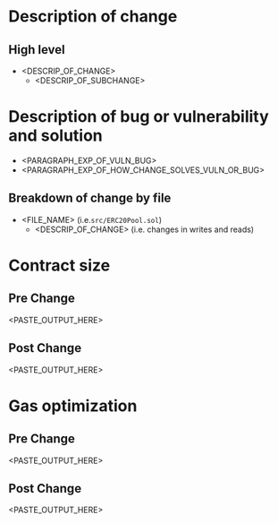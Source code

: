
<!---
No need to add special tag
CHANGES IN SCOPE NOT /SRC DIR:
- moving variables in methods
- altering decorators of methods (i.e. view -> internal/external)
- signif restructuring should be avoided, but if necessary moving of functions accross files
- altering logic
- renaming of variables & methods
- reordering and moving of functions in files
- lite moving of functions accross files
- comments

Non SRC changes all you need is description below
-->
# Description of change
## High level
* <DESCRIP_OF_CHANGE>
  * <DESCRIP_OF_SUBCHANGE>


<!---
Add the `Scope: Edits /src` and `Status: Needs Auditor Approval` tags
CHANGES IN SCOPE /SRC DIR:
- resizing / retyping variables for gas optimization
- moving variables in methods
- altering decorators of methods (i.e. view -> internal/external)
- signif restructuring should be avoided, but if necessary moving of functions accross files
- altering logic
If the above applies to this PR put the label 

Add the `Scope: Edits /src` and `Status: Needs Auditor Approval` tags
CHANGES IN SCOPE /SRC DIR:
- renaming (not retyping or resizing) of variables & methods
- reordering and moving of functions in files
- lite moving of functions accross files
- comments

SRC changes you need the following (that apply):
-->

# Description of bug or vulnerability and solution
* <PARAGRAPH_EXP_OF_VULN_BUG>
* <PARAGRAPH_EXP_OF_HOW_CHANGE_SOLVES_VULN_OR_BUG>

## Breakdown of change by file
* <FILE_NAME> (i.e.`src/ERC20Pool.sol`)
  * <DESCRIP_OF_CHANGE> (i.e. changes in writes and reads)

# Contract size
## Pre Change
<PASTE_OUTPUT_HERE>
## Post Change
<PASTE_OUTPUT_HERE>

# Gas optimization
## Pre Change
<PASTE_OUTPUT_HERE>
## Post Change
<PASTE_OUTPUT_HERE>

